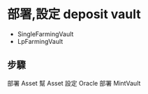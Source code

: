 # 部署,設定 deposit vault
- SingleFarmingVault
- LpFarmingVault

## 步驟
部署 Asset
幫 Asset 設定 Oracle 
部署 MintVault